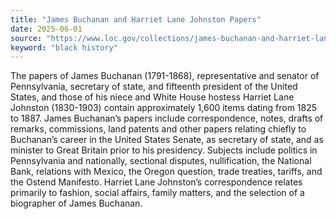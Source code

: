 ```yaml
---
title: "James Buchanan and Harriet Lane Johnston Papers"
date: 2025-06-01
source: "https://www.loc.gov/collections/james-buchanan-and-harriet-lane-johnston-papers/about-this-collection/"
keyword: "black history"
---
```


The papers of James Buchanan (1791-1868), representative and senator of Pennsylvania, secretary of state, and fifteenth president of the United States, and those of his niece and White House hostess Harriet Lane Johnston (1830-1903) contain approximately 1,600 items dating from 1825 to 1887. James Buchanan&rsquo;s papers include correspondence, notes, drafts of remarks, commissions, land patents and other papers relating chiefly to Buchanan&rsquo;s career in the United States Senate, as secretary of state, and as minister to Great Britain prior to his presidency. Subjects include politics in Pennsylvania and nationally, sectional disputes, nullification, the National Bank, relations with Mexico, the Oregon question, trade treaties, tariffs, and the Ostend Manifesto. Harriet Lane Johnston&rsquo;s correspondence relates primarily to fashion, social affairs, family matters, and the selection of a biographer of James Buchanan.